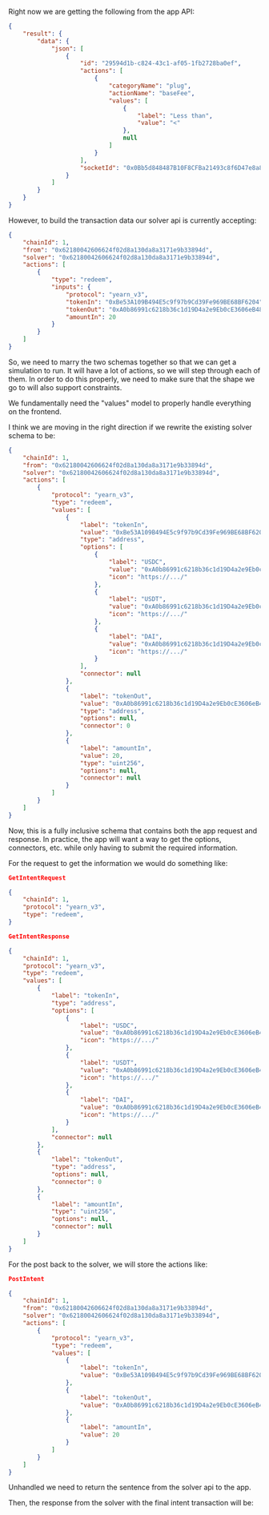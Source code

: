 Right now we are getting the following from the app API:

```json
{
    "result": {
        "data": {
            "json": [
                {
                    "id": "29594d1b-c824-43c1-af05-1fb2728ba0ef",
                    "actions": [
                        {
                            "categoryName": "plug",
                            "actionName": "baseFee",
                            "values": [
                                {
                                    "label": "Less than",
                                    "value": "<"
                                },
                                null
                            ]
                        }
                    ],
                    "socketId": "0x0Bb5d848487B10F8CFBa21493c8f6D47e8a8B17E"
                }
            ]
        }
    }
}
```

However, to build the transaction data our solver api is currently accepting:

```json
{
    "chainId": 1,
    "from": "0x62180042606624f02d8a130da8a3171e9b33894d",
    "solver": "0x62180042606624f02d8a130da8a3171e9b33894d",
    "actions": [
        {
            "type": "redeem",
            "inputs": {
                "protocol": "yearn_v3",
                "tokenIn": "0xBe53A109B494E5c9f97b9Cd39Fe969BE68BF6204",
                "tokenOut": "0xA0b86991c6218b36c1d19D4a2e9Eb0cE3606eB48",
                "amountIn": 20
            }
        }
    ]
}
```

So, we need to marry the two schemas together so that we can get a simulation to run. It will have a lot of actions, so we will step through each of them.
In order to do this properly, we need to make sure that the shape we go to will also support constraints.

We fundamentally need the "values" model to properly handle everything on the frontend.

I think we are moving in the right direction if we rewrite the existing solver schema to be:

```json
{
    "chainId": 1,
    "from": "0x62180042606624f02d8a130da8a3171e9b33894d",
    "solver": "0x62180042606624f02d8a130da8a3171e9b33894d",
    "actions": [
        {
            "protocol": "yearn_v3",
            "type": "redeem",
            "values": [
                {
                    "label": "tokenIn",
                    "value": "0xBe53A109B494E5c9f97b9Cd39Fe969BE68BF6204",
                    "type": "address",
                    "options": [
                        {
                            "label": "USDC",
                            "value": "0xA0b86991c6218b36c1d19D4a2e9Eb0cE3606eB48",
                            "icon": "https://.../"
                        },
                        {
                            "label": "USDT",
                            "value": "0xA0b86991c6218b36c1d19D4a2e9Eb0cE3606eB48",
                            "icon": "https://.../"
                        },
                        {
                            "label": "DAI",
                            "value": "0xA0b86991c6218b36c1d19D4a2e9Eb0cE3606eB48",
                            "icon": "https://.../"
                        }
                    ],
                    "connector": null
                },
                {
                    "label": "tokenOut",
                    "value": "0xA0b86991c6218b36c1d19D4a2e9Eb0cE3606eB48",
                    "type": "address",
                    "options": null,
                    "connector": 0
                },
                {
                    "label": "amountIn",
                    "value": 20,
                    "type": "uint256",
                    "options": null,
                    "connector": null
                }
            ]
        }
    ]
}
```

Now, this is a fully inclusive schema that contains both the app request and response. In practice, the app will want a way to get the options, connectors, etc. while only having to submit the required information.

For the request to get the information we would do something like:

```json
GetIntentRequest

{
    "chainId": 1,
    "protocol": "yearn_v3",
    "type": "redeem",
}

GetIntentResponse

{
    "chainId": 1,
    "protocol": "yearn_v3",
    "type": "redeem",
    "values": [
        {
            "label": "tokenIn",
            "type": "address",
            "options": [
                {
                    "label": "USDC",
                    "value": "0xA0b86991c6218b36c1d19D4a2e9Eb0cE3606eB48",
                    "icon": "https://.../"
                },
                {
                    "label": "USDT",
                    "value": "0xA0b86991c6218b36c1d19D4a2e9Eb0cE3606eB48",
                    "icon": "https://.../"
                },
                {
                    "label": "DAI",
                    "value": "0xA0b86991c6218b36c1d19D4a2e9Eb0cE3606eB48",
                    "icon": "https://.../"
                }
            ],
            "connector": null
        },
        {
            "label": "tokenOut",
            "type": "address",
            "options": null,
            "connector": 0
        },
        {
            "label": "amountIn",
            "type": "uint256",
            "options": null,
            "connector": null
        }
    ]
}
```

For the post back to the solver, we will store the actions like:

```json
PostIntent

{
    "chainId": 1,
    "from": "0x62180042606624f02d8a130da8a3171e9b33894d",
    "solver": "0x62180042606624f02d8a130da8a3171e9b33894d",
    "actions": [
        {
            "protocol": "yearn_v3",
            "type": "redeem",
            "values": [
                {
                    "label": "tokenIn",
                    "value": "0xBe53A109B494E5c9f97b9Cd39Fe969BE68BF6204"
                },
                {
                    "label": "tokenOut",
                    "value": "0xA0b86991c6218b36c1d19D4a2e9Eb0cE3606eB48"
                },
                {
                    "label": "amountIn",
                    "value": 20
                }
            ]
        }
    ]
}
```

Unhandled we need to return the sentence from the solver api to the app.

Then, the response from the solver with the final intent transaction will be:

```json


```
